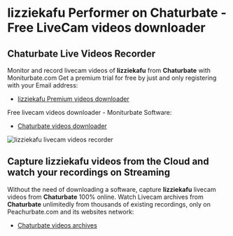 # lizziekafu Performer on Chaturbate - Free LiveCam videos downloader

## Chaturbate Live Videos Recorder

Monitor and record livecam videos of **lizziekafu** from **Chaturbate** with Moniturbate.com
Get a premium trial for free by just and only registering with your Email address:
* [lizziekafu Premium videos downloader](https://moniturbate.com/request-demo-licence-key.html)

Free livecam videos downloader - Moniturbate Software:
* [Chaturbate videos downloader](https://moniturbate.com/moniturbate-download-software.html)

![lizziekafu livecam videos recorder](https://peachurnet.com/templates/moniturbate-software.png)


## Capture lizziekafu videos from the Cloud and watch your recordings on Streaming

Without the need of downloading a software, capture **lizziekafu** livecam videos from **Chaturbate** 100% online.
Watch Livecam archives from **Chaturbate** unlimitedly from thousands of existing recordings, only on Peachurbate.com and its websites network:
* [Chaturbate videos archives](https://peachurnet.com/)